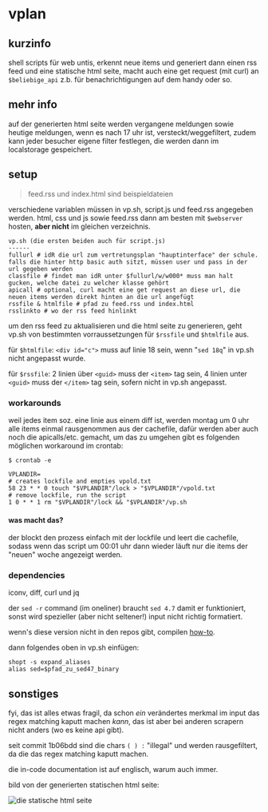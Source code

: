 # vplan

## kurzinfo

shell scripts für web untis, erkennt neue items und generiert dann einen rss feed und eine statische html seite, macht auch eine get request (mit curl) an `$beliebige_api` z.b. für benachrichtigungen auf dem handy oder so.

## mehr info

auf der generierten html seite werden vergangene meldungen sowie heutige meldungen, wenn es nach 17 uhr ist, versteckt/weggefiltert, zudem kann jeder besucher eigene filter festlegen, die werden dann im localstorage gespeichert.

## setup

> feed.rss und index.html sind beispieldateien

verschiedene variablen müssen in vp.sh, script.js und feed.rss angegeben werden. html, css und js sowie feed.rss dann am besten mit `$webserver` hosten, **aber nicht** im gleichen verzeichnis.

```
vp.sh (die ersten beiden auch für script.js)
------
fullurl # idR die url zum vertretungsplan "hauptinterface" der schule. falls die hinter http basic auth sitzt, müssen user und pass in der url gegeben werden
classfile # findet man idR unter $fullurl/w/w000* muss man halt gucken, welche datei zu welcher klasse gehört
apicall # optional, curl macht eine get request an diese url, die neuen items werden direkt hinten an die url angefügt
rssfile & htmlfile # pfad zu feed.rss und index.html
rsslinkto # wo der rss feed hinlinkt
```

um den rss feed zu aktualisieren und die html seite zu generieren, geht vp.sh von bestimmten vorraussetzungen für `$rssfile` und `$htmlfile` aus.

für `$htmlfile`: `<div id="c">` muss auf linie 18 sein, wenn "`sed 18q`" in vp.sh nicht angepasst wurde.

für `$rssfile`: 2 linien über `<guid>` muss der `<item>` tag sein, 4 linien unter `<guid>` muss der `</item>` tag sein, sofern nicht in vp.sh angepasst.

### workarounds
weil jedes item soz. eine linie aus einem diff ist, werden montag um 0 uhr alle items einmal rausgenommen aus der cachefile, dafür werden aber auch noch die apicalls/etc. gemacht, um das zu umgehen gibt es folgenden möglichen workaround im crontab:
```
$ crontab -e

VPLANDIR=
# creates lockfile and empties vpold.txt
58 23 * * 0 touch "$VPLANDIR"/lock > "$VPLANDIR"/vpold.txt
# remove lockfile, run the script
1 0 * * 1 rm "$VPLANDIR"/lock && "$VPLANDIR"/vp.sh
```

#### was macht das?
der blockt den prozess einfach mit der lockfile und leert die cachefile, sodass wenn das script um 00:01 uhr dann wieder läuft nur die items der "neuen" woche angezeigt werden.

### dependencies

iconv, diff, curl und jq

der `sed -r` command (im oneliner) braucht `sed 4.7` damit er funktioniert, sonst wird spezieller (aber nicht seltener!) input nicht richtig formatiert.

wenn's diese version nicht in den repos gibt, compilen [how-to](https://askubuntu.com/questions/1107139/how-to-upgrade-sed-to-4-5-on-ubuntu-server-18-04).

dann folgendes oben in vp.sh einfügen:
```
shopt -s expand_aliases
alias sed=$pfad_zu_sed47_binary
```

## sonstiges

fyi, das ist alles etwas fragil, da schon *ein* verändertes merkmal im input das regex matching kaputt machen *kann*, das ist aber bei anderen scrapern nicht anders (wo es keine api gibt).

seit commit 1b06bdd sind die chars `( ) :` "illegal" und werden rausgefiltert, da die das regex matching kaputt machen.

die in-code documentation ist auf englisch, warum auch immer.

bild von der generierten statischen html seite:

<img src="https://i.imgur.com/5mUk4nE.png" alt="die statische html seite">
